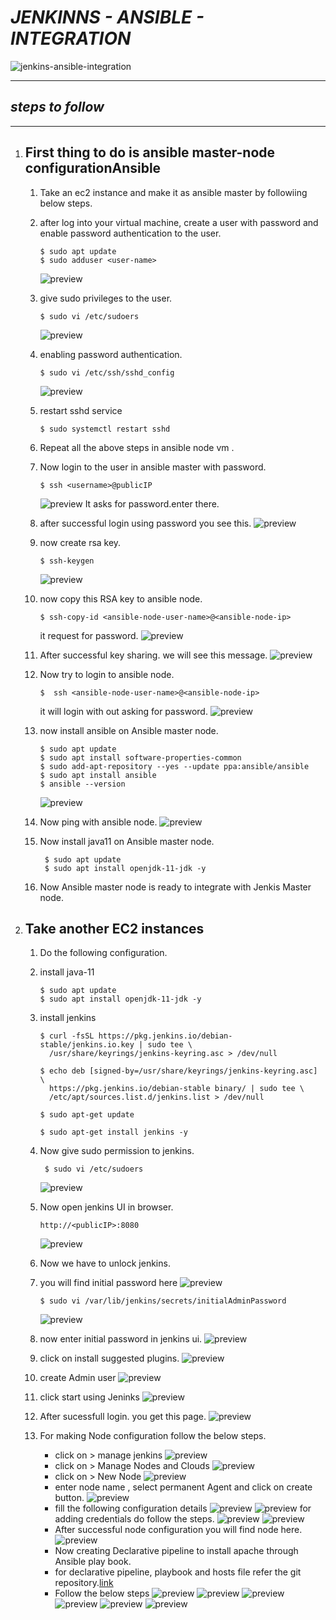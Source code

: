 #  *JENKINNS - ANSIBLE - INTEGRATION* 
![jenkins-ansible-integration](images/001.PNG)
*** 
##  *steps to follow*
---
1. First thing to do is ansible master-node configurationAnsible
   ---

   1. Take an ec2 instance and make it as ansible master by followiing below steps.
   2. after log into your virtual machine, create a user with password and enable password authentication to the user.
      ```
      $ sudo apt update
      $ sudo adduser <user-name>

      ```
      ![preview](images/010.png)
   3. give sudo privileges to the user.
      ```
      $ sudo vi /etc/sudoers

      ```
      ![preview](images/011.png)

   4. enabling password authentication.
      ```
      $ sudo vi /etc/ssh/sshd_config

      ```
      ![preview](images/012.png)
   5. restart sshd service
      ```
      $ sudo systemctl restart sshd

      ```
   6. Repeat all the above steps in ansible node vm .
   7. Now login to the user in ansible master with password.
      ```
      $ ssh <username>@publicIP

      ``` 
      ![preview](images/013.png)
      It asks for password.enter  there.
   8. after successful login using password you see this.
      ![preview](images/014.png)  
   9. now create rsa key.
      ```
      $ ssh-keygen
      
      ```
      ![preview](images/015.png)
   10. now copy this RSA key to ansible node.
       ```
       $ ssh-copy-id <ansible-node-user-name>@<ansible-node-ip>
       
       ```
       it request for password.
       ![preview](images/016.png)  
   11. After successful key sharing. we will see this message.
       ![preview](images/017.png)
   12. Now try to login to ansible node.
       ```
       $  ssh <ansible-node-user-name>@<ansible-node-ip>

       ```
       it will login with out asking for password.
       ![preview](images/018.png)
   13. now install ansible on Ansible master node.
       ```
       $ sudo apt update
       $ sudo apt install software-properties-common
       $ sudo add-apt-repository --yes --update ppa:ansible/ansible
       $ sudo apt install ansible
       $ ansible --version

       ```  
       ![preview](images/020.png)
   14. Now ping with ansible node.
       ![preview](images/021.png) 
   15. Now install java11 on Ansible master node. 
       ```
        $ sudo apt update
        $ sudo apt install openjdk-11-jdk -y

       ``` 
   16. Now Ansible master node is ready to integrate with Jenkis Master node.  
   
2. Take another EC2 instances
    ---
    1. Do the following configuration.
    2. install java-11
        ```
        $ sudo apt update
        $ sudo apt install openjdk-11-jdk -y

        ```
    3. install jenkins
        ```
        $ curl -fsSL https://pkg.jenkins.io/debian-stable/jenkins.io.key | sudo tee \
          /usr/share/keyrings/jenkins-keyring.asc > /dev/null
        
        $ echo deb [signed-by=/usr/share/keyrings/jenkins-keyring.asc] \
          https://pkg.jenkins.io/debian-stable binary/ | sudo tee \
          /etc/apt/sources.list.d/jenkins.list > /dev/null
        
        $ sudo apt-get update

        $ sudo apt-get install jenkins -y

        ```
    4. Now give sudo permission to jenkins.
       ```
        $ sudo vi /etc/sudoers

       ```
       ![preview](images/002.png)

    5. Now open jenkins UI in browser.
        ```
        http://<publicIP>:8080
        ```
        ![preview](images/003.PNG)

    6. Now we have to unlock jenkins.
    7. you will find initial password here
        ![preview](images/004.png)
       
       ```
       $ sudo vi /var/lib/jenkins/secrets/initialAdminPassword

       ```
       ![preview](/images/005.png)
    8. now enter initial password in jenkins ui.
        ![preview](images/006.png)
    9. click on install suggested plugins.
        ![preview](images/007.png)
    10. create Admin user 
        ![preview](images/008.png)
    11. click start using Jeninks
        ![preview](images/009.png)
    12. After sucessfull login.  you get this page.
        ![preview](images/022.png)
    13. For making Node configuration follow the below steps.
        * click on > manage jenkins
          ![preview](images/023.png)
        * click on > Manage Nodes and Clouds
          ![preview](images/024.png) 
        * click on > New Node
          ![preview](images/025.png)
        * enter node name , select permanent Agent and click on create button.
          ![preview](images/026.png)
        * fill the following configuration details
          ![preview](images/027.png)
          ![preview](images/028.png)
          for adding credentials do follow the steps.
          ![preview](images/029.png)
          ![preview](images/030.png)
        * After successful node configuration you will find node here.
          ![preview](images/031.png)
        * Now creating Declarative pipeline to install apache through Ansible play book.
        * for declarative pipeline, playbook and hosts file refer the git repository.[link](https://github.com/My-revision-aws-devops/jenkins-ansible-intigration.git)
        * Follow the below steps
          ![preview](images/032.png)
          ![preview](images/033.png)
          ![preview](images/034.png)
          ![preview](images/035.png)
          ![preview](images/036.png)
          ![preview](images/037.png)
